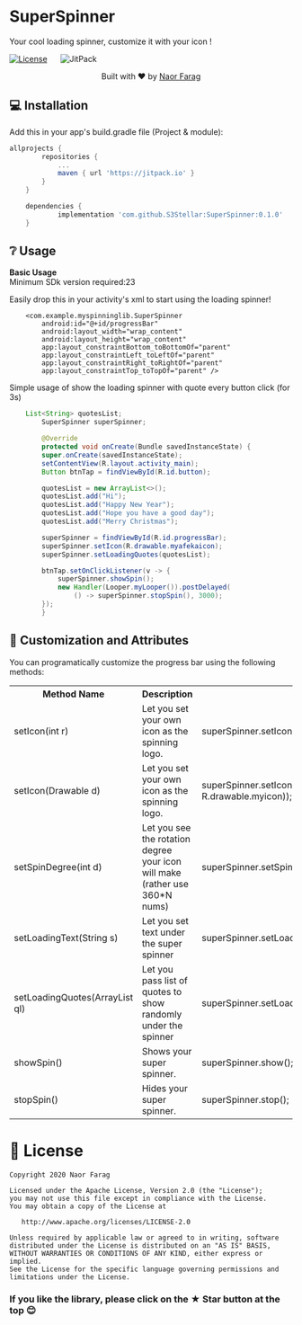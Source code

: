 # SuperSpinner
<p>Your cool loading spinner, customize it with your icon !</b></p>
	
[![License](https://img.shields.io/badge/license-Apache%202.0-blue.svg)](https://github.com/S3Stellar/SuperSpinner/blob/master/LICENSE) &nbsp;&nbsp;&nbsp;&nbsp;
![JitPack](https://img.shields.io/jitpack/v/github/S3Stellar/SuperSpinner)

<div>
  <p align="center">Built with ❤︎ by
	  <a href="https://github.com/S3Stellar">Naor Farag</a></p>
</div>


## 💻 Installation
Add this in your app's build.gradle file (Project & module):
```gradle
allprojects {
		repositories {
			...
			maven { url 'https://jitpack.io' }
		}
	}

	dependencies {
	        implementation 'com.github.S3Stellar:SuperSpinner:0.1.0'
	}
```
## ❔ Usage
**Basic Usage**
</br>
Minimum SDk version required:23

Easily drop this in your activity's xml to start using the loading spinner!

``` 
 	<com.example.myspinninglib.SuperSpinner
        android:id="@+id/progressBar"
        android:layout_width="wrap_content"
        android:layout_height="wrap_content"
        app:layout_constraintBottom_toBottomOf="parent"
        app:layout_constraintLeft_toLeftOf="parent"
        app:layout_constraintRight_toRightOf="parent"
        app:layout_constraintTop_toTopOf="parent" />

```
Simple usage of show the loading spinner with quote every button click (for 3s)
```java
	List<String> quotesList;
	    SuperSpinner superSpinner;

	    @Override
	    protected void onCreate(Bundle savedInstanceState) {
		super.onCreate(savedInstanceState);
		setContentView(R.layout.activity_main);
		Button btnTap = findViewById(R.id.button);

		quotesList = new ArrayList<>();
		quotesList.add("Hi");
		quotesList.add("Happy New Year");
		quotesList.add("Hope you have a good day");
		quotesList.add("Merry Christmas");

		superSpinner = findViewById(R.id.progressBar);
		superSpinner.setIcon(R.drawable.myafekaicon);
		superSpinner.setLoadingQuotes(quotesList);

		btnTap.setOnClickListener(v -> {
		    superSpinner.showSpin();
		    new Handler(Looper.myLooper()).postDelayed(
			    () -> superSpinner.stopSpin(), 3000);
		});
	    }
```


## 🎨 Customization and Attributes

You can programatically customize the progress bar using the following methods:
<table>
    <th>Method Name</th>
    <th>Description</th>
    <th>Usage</th>
		<tr>
			<td>setIcon(int r)</td>
			<td>Let you set your own icon as the spinning logo.</td>
			<td>superSpinner.setIcon(R.drawable.myicon);</td>
		</tr>
		<tr>
			<td>setIcon(Drawable d)</td>
			<td>Let you set your own icon as the spinning logo.</td>
			<td>superSpinner.setIcon(ContextCompat.getDrawable(context, R.drawable.myicon));</td>
		</tr>
		<tr>
			<td>setSpinDegree(int d)</td>
			<td>Let you see the rotation degree your icon will make (rather use 360*N nums)</td>
			<td>superSpinner.setSpinDegree(1080);</td>
		</tr>
		<tr>
			<td>setLoadingText(String s)</td>
			<td>Let you set text under the super spinner</td>
			<td>superSpinner.setLoadingText("Loading . .  .");</td>
		</tr>
		<tr>
			<td>setLoadingQuotes(ArrayList<String> ql)</td>
			<td>Let you pass list of quotes to show randomly under the spinner</td>
			<td>superSpinner.setLoadingQuotes(quotesList);</td>
		</tr>
		<tr>
			<td>showSpin()</td>
			<td>Shows your super spinner.</td>
			<td>superSpinner.show();</td>
		</tr>
		<tr>
			<td>stopSpin()</td>
			<td>Hides your super spinner.</td>
			<td>superSpinner.stop();</td>
		</tr>
	</table>
	
# 📃 License

    Copyright 2020 Naor Farag

    Licensed under the Apache License, Version 2.0 (the "License");
    you may not use this file except in compliance with the License.
    You may obtain a copy of the License at

       http://www.apache.org/licenses/LICENSE-2.0

    Unless required by applicable law or agreed to in writing, software
    distributed under the License is distributed on an "AS IS" BASIS,
    WITHOUT WARRANTIES OR CONDITIONS OF ANY KIND, either express or implied.
    See the License for the specific language governing permissions and
    limitations under the License.

### If you like the library, please click on the ★ Star button at the top 😊
